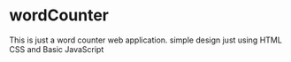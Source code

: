 # wordCounter
This is just a word counter web application. simple design just using HTML CSS and Basic JavaScript
